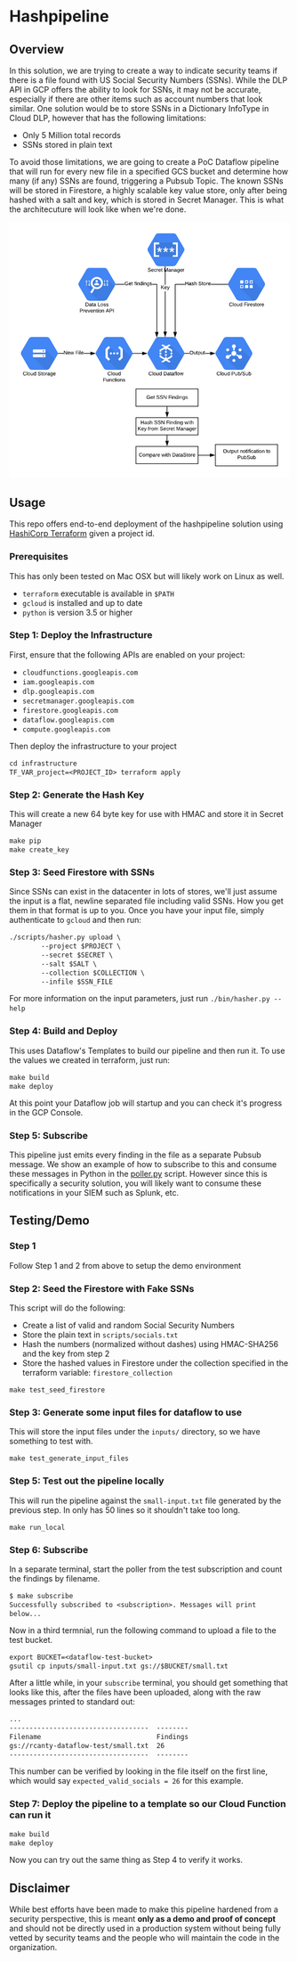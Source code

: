 # Hashpipeline

## Overview

In this solution, we are trying to create a way to indicate security teams if there is a file found with US
Social Security Numbers (SSNs). While the DLP API in GCP offers the ability to look for SSNs, it may not be
accurate, especially if there are other items such as account numbers that look similar. One solution would
be to store SSNs in a Dictionary InfoType in Cloud DLP, however that has the following limitations:

* Only 5 Million total records
* SSNs stored in plain text

To avoid those limitations, we are going to create a PoC Dataflow pipeline that will run for every new file
in a specified GCS bucket and determine how many (if any) SSNs are found, triggering a Pubsub Topic. The known
SSNs will be stored in Firestore, a highly scalable key value store, only after being hashed with a salt and
key, which is stored in Secret Manager. This is what the architecuture will look like when we're done.

![](./img/arch.png)

## Usage

This repo offers end-to-end deployment of the hashpipeline solution using [HashiCorp Terraform](https://terraform.io)
given a project id.

### Prerequisites

This has only been tested on Mac OSX but will likely work on Linux as well.

* `terraform` executable is available in `$PATH`
* `gcloud` is installed and up to date
* `python` is version 3.5 or higher


### Step 1: Deploy the Infrastructure
First, ensure that the following APIs are enabled on your project:

* `cloudfunctions.googleapis.com`
* `iam.googleapis.com`
* `dlp.googleapis.com`
* `secretmanager.googleapis.com`
* `firestore.googleapis.com`
* `dataflow.googleapis.com`
* `compute.googleapis.com`

Then deploy the infrastructure to your project

```
cd infrastructure
TF_VAR_project=<PROJECT_ID> terraform apply
```

### Step 2: Generate the Hash Key

This will create a new 64 byte key for use with HMAC and store it in Secret Manager

```
make pip
make create_key
```

### Step 3: Seed Firestore with SSNs

Since SSNs can exist in the datacenter in lots of stores, we'll just assume the input is
a flat, newline separated file including valid SSNs. How you get them in that format is
up to you. Once you have your input file, simply authenticate to `gcloud` and then run:

```
./scripts/hasher.py upload \
		--project $PROJECT \
		--secret $SECRET \
		--salt $SALT \
		--collection $COLLECTION \
		--infile $SSN_FILE
```

For more information on the input parameters, just run `./bin/hasher.py --help`

### Step 4: Build and Deploy

This uses Dataflow's Templates to build our pipeline and then run it. To use the values we created in terraform, just run:

```
make build
make deploy
```

At this point your Dataflow job will startup and you can check it's progress in the GCP Console.

### Step 5: Subscribe

This pipeline just emits every finding in the file as a separate Pubsub message. We show an
example of how to subscribe to this and consume these messages in Python in the [poller.py](./scripts/poller.py)
script. However since this is specifically a security solution, you will likely want to consume
these notifications in your SIEM such as Splunk, etc.

## Testing/Demo

### Step 1

Follow Step 1 and 2 from above to setup the demo environment

### Step 2: Seed the Firestore with Fake SSNs

This script will do the following:

* Create a list of valid and random Social Security Numbers
* Store the plain text in `scripts/socials.txt`
* Hash the numbers (normalized without dashes) using HMAC-SHA256 and the key from step 2
* Store the hashed values in Firestore under the collection specified in the terraform variable: `firestore_collection`

```
make test_seed_firestore
```

### Step 3: Generate some input files for dataflow to use

This will store the input files under the `inputs/` directory, so we have something to test with.

```
make test_generate_input_files
```

### Step 5: Test out the pipeline locally

This will run the pipeline against the `small-input.txt` file generated by the previous step. In only has
50 lines so it shouldn't take too long.

```
make run_local
```


### Step 6: Subscribe
In a separate terminal, start the poller from the test subscription and count the findings by filename.
```
$ make subscribe
Successfully subscribed to <subscription>. Messages will print below...
```

Now in a third termnial, run the following command to upload a file to the test bucket.

```
export BUCKET=<dataflow-test-bucket>
gsutil cp inputs/small-input.txt gs://$BUCKET/small.txt
```

After a little while, in your `subscribe` terminal, you should get something that looks like this, after
the files have been uploaded, along with the raw messages printed to standard out:

```
...
-----------------------------------  --------
Filename                             Findings
gs://rcanty-dataflow-test/small.txt  26
-----------------------------------  --------
```

This number can be verified by looking in the file itself on the first line, which would say `expected_valid_socials = 26`
for this example.


### Step 7: Deploy the pipeline to a template so our Cloud Function can run it

```
make build
make deploy
```

Now you can try out the same thing as Step 4 to verify it works.

## Disclaimer

While best efforts have been made to make this pipeline hardened from a security perspective, this is meant **only as
a demo and proof of concept** and should not be directly used in a production system without being fully vetted by security
teams and the people who will maintain the code in the organization.

